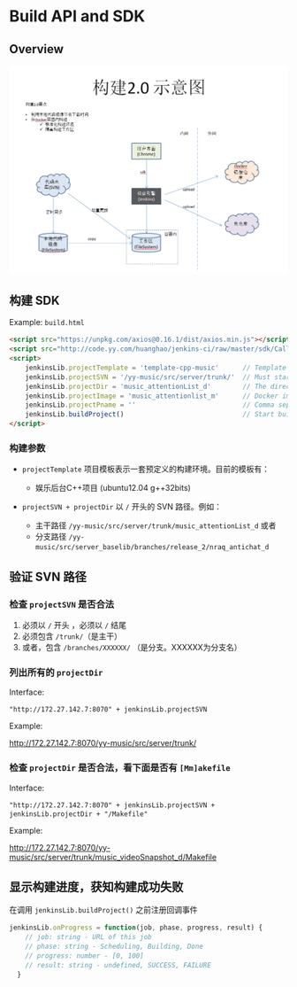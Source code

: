 # Build API and SDK

## Overview

![Overview](/ci-2.png)

## 构建 SDK

Example: `build.html`

```html
<script src="https://unpkg.com/axios@0.16.1/dist/axios.min.js"></script>
<script src="http://code.yy.com/huanghao/jenkins-ci/raw/master/sdk/CallJenkins.js"></script>
<script>
    jenkinsLib.projectTemplate = 'template-cpp-music'      // Template for yy-music C++ projects. Every biz has its own template.
    jenkinsLib.projectSVN = '/yy-music/src/server/trunk/'  // Must start with '/' and must end with '/'
    jenkinsLib.projectDir = 'music_attentionList_d'        // The direct sub-dir of above path
    jenkinsLib.projectImage = 'music_attentionlist_m'      // Docker image name
    jenkinsLib.projectPname = ''                           // Comma separated process names produced by this build.
    jenkinsLib.buildProject()                              // Start build
</script>
```

### 构建参数

*   `projectTemplate` 项目模板表示一套预定义的构建环境。目前的模板有：

    -   娱乐后台C++项目 (ubuntu12.04 g++32bits)

*   `projectSVN + projectDir` 以 `/` 开头的 SVN 路径。例如：
    
    -   主干路径 `/yy-music/src/server/trunk/music_attentionList_d` 或者
    -   分支路径 `/yy-music/src/server_baselib/branches/release_2/nraq_antichat_d`

## 验证 SVN 路径 

### 检查 `projectSVN` 是否合法

1. 必须以 `/` 开头 ，必须以 `/` 结尾
2. 必须包含 `/trunk/`（是主干）
3. 或者，包含 `/branches/XXXXXX/` （是分支。XXXXXX为分支名）

### 列出所有的 `projectDir`

Interface:

    "http://172.27.142.7:8070" + jenkinsLib.projectSVN

Example:

http://172.27.142.7:8070/yy-music/src/server/trunk/

### 检查 `projectDir` 是否合法，看下面是否有 `[Mm]akefile`

Interface:

    "http://172.27.142.7:8070" + jenkinsLib.projectSVN + jenkinsLib.projectDir + "/Makefile"
    
Example:

 http://172.27.142.7:8070/yy-music/src/server/trunk/music_videoSnapshot_d/Makefile
 
## 显示构建进度，获知构建成功失败

在调用 `jenkinsLib.buildProject()` 之前注册回调事件

```js
jenkinsLib.onProgress = function(job, phase, progress, result) {
    // job: string - URL of this job
    // phase: string - Scheduling, Building, Done
    // progress: number - [0, 100]
    // result: string - undefined, SUCCESS, FAILURE
  }
```
